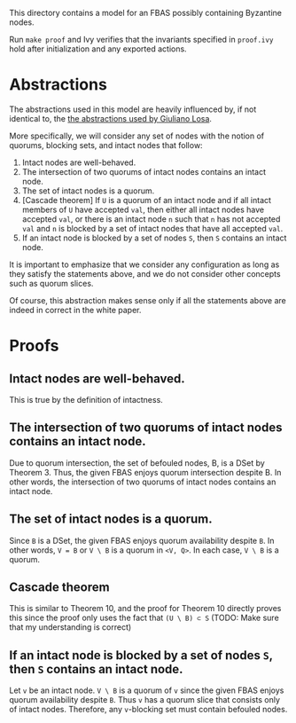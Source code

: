 This directory contains a model for an FBAS possibly containing Byzantine nodes.

Run `make proof` and Ivy verifies that the invariants specified in `proof.ivy` hold after initialization and any exported actions.

# Abstractions

The abstractions used in this model are heavily influenced by, if not identical to, the [the abstractions used by Giuliano Losa](https://github.com/stellar/scp-proofs#the-model).

More specifically, we will consider any set of nodes with the notion of quorums, blocking sets, and intact nodes that follow:

1. Intact nodes are well-behaved.
1. The intersection of two quorums of intact nodes contains an intact node.
1. The set of intact nodes is a quorum.
1. [Cascade theorem] If `U` is a quorum of an intact node and if all intact members of `U` have accepted `val`, then either all intact nodes have accepted `val`, or there is an intact node `n` such that `n` has not accepted `val` and `n` is blocked by a set of intact nodes that have all accepted `val`.
1. If an intact node is blocked by a set of nodes `S`, then `S` contains an intact node.

It is important to emphasize that we consider any configuration as long as they satisfy the statements above, and we do not consider other concepts such as quorum slices.

Of course, this abstraction makes sense only if all the statements above are indeed in correct in the white paper.

# Proofs

## Intact nodes are well-behaved.

This is true by the definition of intactness.

## The intersection of two quorums of intact nodes contains an intact node.

Due to quorum intersection, the set of befouled nodes, B, is a DSet by Theorem 3.
Thus, the given FBAS enjoys quorum intersection despite B.
In other words, the intersection of two quorums of intact nodes contains an intact node.

## The set of intact nodes is a quorum.

Since `B` is a DSet, the given FBAS enjoys quorum availability despite `B`.
In other words, `V = B` or `V \ B` is a quorum in `<V, Q>`.
In each case, `V \ B` is a quorum.

## Cascade theorem

This is similar to Theorem 10, and the proof for Theorem 10 directly proves this since the proof only uses the fact that `(U \ B) ⊂ S` (TODO: Make sure that my understanding is correct)

## If an intact node is blocked by a set of nodes `S`, then `S` contains an intact node.

Let `v` be an intact node.
`V \ B` is a quorum of `v` since the given FBAS enjoys quorum availability despite `B`.
Thus `v` has a quorum slice that consists only of intact nodes.
Therefore, any `v`-blocking set must contain befouled nodes.

